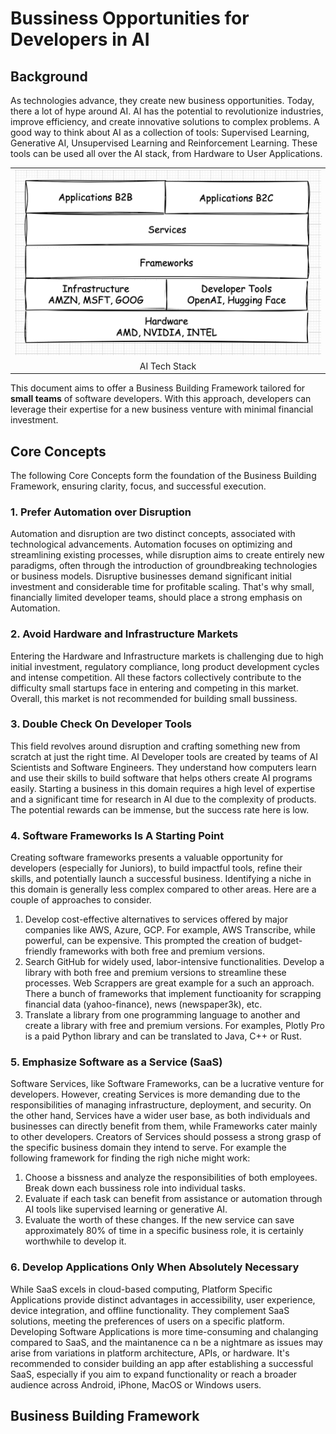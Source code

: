 # Bussiness Opportunities for Developers in AI


## Background
As technologies advance, they create new business opportunities. Today, there a lot of hype around AI. AI has the potential to revolutionize industries, improve efficiency, and create innovative solutions to complex problems.  A good way to think about AI as a collection of tools: Supervised Learning, Generative AI, Unsupervised Learning and Reinforcement Learning. These tools can be used all over the AI stack, from Hardware to User Applications.

<table width="256px">
  <tr>
    <td><img src="/posts/opportunities-in-ai-2023/landscape.png"/></td>
  </tr>
  <tr>
    <td align="center">AI Tech Stack</td>
  </tr>
</table> 

This document aims to offer a Business Building Framework tailored for <b>small teams</b> of software developers. With this approach, developers can leverage their expertise for a new business venture with minimal financial investment.


## Core Concepts
The following Core Concepts form the foundation of the Business Building Framework, ensuring clarity, focus, and successful execution.

### 1. Prefer Automation over Disruption
Automation and disruption are two distinct concepts, associated with technological advancements. Automation focuses on optimizing and streamlining existing processes, while disruption aims to create entirely new paradigms, often through the introduction of groundbreaking technologies or business models. Disruptive businesses demand significant initial investment and considerable time for profitable scaling. That's why small, financially limited developer teams, should place a strong emphasis on Automation.


### 2. Avoid Hardware and Infrastructure Markets
Entering the Hardware and Infrastructure markets is challenging due to high initial investment, regulatory compliance, long product development cycles and intense competition. All these factors collectively contribute to the difficulty small startups face in entering and competing in this market. Overall, this market is not recommended for building small bussiness.


### 3. Double Check On Developer Tools
This field revolves around disruption and crafting something new from scratch at just the right time. AI Developer tools are created by teams of AI Scientists and Software Engineers. They understand how computers learn and use their skills to build software that helps others create AI programs easily. Starting a business in this domain requires a high level of expertise and a significant time for research in AI due to the complexity of products. The potential rewards can be immense, but the success rate here is low.


### 4. Software Frameworks Is A Starting Point
Creating software frameworks presents a valuable opportunity for developers (especially for Juniors), to build impactful tools, refine their skills, and potentially launch a successful business. Identifying a niche in this domain is generally less complex compared to other areas. Here are a couple of approaches to consider.
1. Develop cost-effective alternatives to services offered by major companies like AWS, Azure, GCP. For example, AWS Transcribe, while powerful, can be expensive. This prompted the creation of budget-friendly frameworks with both free and premium versions.
2. Search GitHub for widely used, labor-intensive functionalities. Develop a library with both free and premium versions to streamline these processes. Web Scrappers are great example for a such an approach. There a bunch of frameworks that implement functioanity for scrapping financial data (yahoo-finance), news (newspaper3k), etc. 
3. Translate a library from one programming language to another and create a library with free and premium versions. For examples, Plotly Pro is a paid Python library and can be translated to Java, C++ or Rust.


### 5. Emphasize Software as a Service (SaaS)
Software Services, like Software Frameworks, can be a lucrative venture for developers. However, creating Services is more demanding due to the responsibilities of managing infrastructure, deployment, and security. On the other hand, Services have a wider user base, as both individuals and businesses can directly benefit from them, while Frameworks cater mainly to other developers. Creators of Services should possess a strong grasp of the specific business domain they intend to serve. For example the following framework for finding the righ niche might work:
1. Choose a bissness and analyze the responsibilities of both employees. Break down each bussiness role into individual tasks.
2. Evaluate if each task can benefit from assistance or automation through AI tools like supervised learning or generative AI.
3. Evaluate the worth of these changes. If the new service can save approximately 80% of time in a specific business role, it is certainly worthwhile to develop it.


### 6. Develop Applications Only When Absolutely Necessary
While SaaS excels in cloud-based computing, Platform Specific Applications provide distinct advantages in accessibility, user experience, device integration, and offline functionality. They complement SaaS solutions, meeting the preferences of users on a specific platform. Developing Software Applications is more time-consuming and chalanging compared to SaaS, and the maintanence ca n be a nightmare as issues may arise from variations in platform architecture, APIs, or hardware. It's recommended to consider building an app after establishing a successful SaaS, especially if you aim to expand functionality or reach a broader audience across Android, iPhone, MacOS or Windows users.


## Business Building Framework















